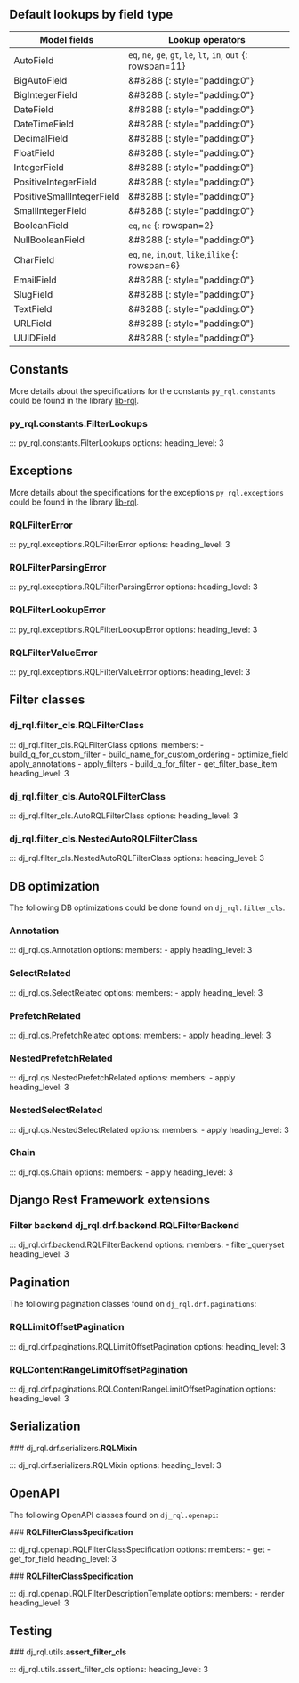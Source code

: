 ## Default lookups by field type

| Model fields              | Lookup operators                                               |
| ------------------------- | -------------------------------------------------------------- |
| AutoField                 | `eq`, `ne`, `ge`, `gt`, `le`, `lt`, `in`, `out` {: rowspan=11} |
| BigAutoField              | &#8288 {: style="padding:0"}                                   |
| BigIntegerField           | &#8288 {: style="padding:0"}                                   |
| DateField                 | &#8288 {: style="padding:0"}                                   |
| DateTimeField             | &#8288 {: style="padding:0"}                                   |
| DecimalField              | &#8288 {: style="padding:0"}                                   |
| FloatField                | &#8288 {: style="padding:0"}                                   |
| IntegerField              | &#8288 {: style="padding:0"}                                   |
| PositiveIntegerField      | &#8288 {: style="padding:0"}                                   |
| PositiveSmallIntegerField | &#8288 {: style="padding:0"}                                   |
| SmallIntegerField         | &#8288 {: style="padding:0"}                                   |
| BooleanField              | `eq`, `ne` {: rowspan=2}                                       |
| NullBooleanField          | &#8288 {: style="padding:0"}                                   |
| CharField                 | `eq`, `ne`, `in`,`out`, `like`,`ilike` {: rowspan=6}           |
| EmailField                | &#8288 {: style="padding:0"}                                   |
| SlugField                 | &#8288 {: style="padding:0"}                                   |
| TextField                 | &#8288 {: style="padding:0"}                                   |
| URLField                  | &#8288 {: style="padding:0"}                                   |
| UUIDField                 | &#8288 {: style="padding:0"}                                   |


## Constants

More details about the specifications for the constants `py_rql.constants` could be found in the library [lib-rql](https://lib-rql.readthedocs.io/en/latest/).

### py_rql.constants.<strong>FilterLookups</strong>

::: py_rql.constants.FilterLookups
    options:
        heading_level: 3

## Exceptions

More details about the specifications for the exceptions `py_rql.exceptions` could be found in the library [lib-rql](https://lib-rql.readthedocs.io/en/latest/).

### <strong>RQLFilterError</strong>

::: py_rql.exceptions.RQLFilterError
    options:
        heading_level: 3

### <strong>RQLFilterParsingError</strong>

::: py_rql.exceptions.RQLFilterParsingError
    options:
        heading_level: 3

### <strong>RQLFilterLookupError</strong>

::: py_rql.exceptions.RQLFilterLookupError
    options:
        heading_level: 3

### <strong>RQLFilterValueError</strong>

::: py_rql.exceptions.RQLFilterValueError
    options:
        heading_level: 3


## Filter classes

### dj_rql.filter_cls.<strong>RQLFilterClass</strong>

::: dj_rql.filter_cls.RQLFilterClass
    options:
        members:
            - build_q_for_custom_filter
            - build_name_for_custom_ordering
            - optimize_field apply_annotations
            - apply_filters
            - build_q_for_filter
            - get_filter_base_item
        heading_level: 3

### dj_rql.filter_cls.<strong>AutoRQLFilterClass</strong>

::: dj_rql.filter_cls.AutoRQLFilterClass
    options:
        heading_level: 3

### dj_rql.filter_cls.<strong>NestedAutoRQLFilterClass</strong>

::: dj_rql.filter_cls.NestedAutoRQLFilterClass
    options:
        heading_level: 3

## DB optimization

The following DB optimizations could be done found on `dj_rql.filter_cls`.

### <strong>Annotation</strong>

::: dj_rql.qs.Annotation
    options:
        members:
            - apply
        heading_level: 3

### <strong>SelectRelated</strong>

::: dj_rql.qs.SelectRelated
    options:
        members:
            - apply
        heading_level: 3

### <strong>PrefetchRelated</strong>

::: dj_rql.qs.PrefetchRelated
    options:
        members:
            - apply
        heading_level: 3

### <strong>NestedPrefetchRelated</strong>

::: dj_rql.qs.NestedPrefetchRelated
    options:
        members:
            - apply
        heading_level: 3

### <strong>NestedSelectRelated</strong>

::: dj_rql.qs.NestedSelectRelated
    options:
        members:
            - apply
        heading_level: 3

### <strong>Chain</strong>

::: dj_rql.qs.Chain
    options:
        members:
            - apply
        heading_level: 3

## Django Rest Framework extensions

### Filter backend dj_rql.drf.backend.<strong>RQLFilterBackend</strong>

::: dj_rql.drf.backend.RQLFilterBackend
    options:
        members:
            - filter_queryset
        heading_level: 3

## Pagination

The following pagination classes found on `dj_rql.drf.paginations`:

### <strong>RQLLimitOffsetPagination</strong>

::: dj_rql.drf.paginations.RQLLimitOffsetPagination
    options:
        heading_level: 3

### <strong>RQLContentRangeLimitOffsetPagination</strong>

::: dj_rql.drf.paginations.RQLContentRangeLimitOffsetPagination
    options:
        heading_level: 3

## Serialization

### dj_rql.drf.serializers.<strong>RQLMixin</strong>

::: dj_rql.drf.serializers.RQLMixin
    options:
        heading_level: 3

## OpenAPI

The following OpenAPI classes found on `dj_rql.openapi`:

### <strong>RQLFilterClassSpecification</strong>

::: dj_rql.openapi.RQLFilterClassSpecification
    options:
        members:
            - get
            - get_for_field
        heading_level: 3

### <strong>RQLFilterClassSpecification</strong>

::: dj_rql.openapi.RQLFilterDescriptionTemplate
    options:
        members:
            - render
        heading_level: 3 

## Testing

### dj_rql.utils.<strong>assert_filter_cls</strong>

::: dj_rql.utils.assert_filter_cls
    options:
        heading_level: 3

